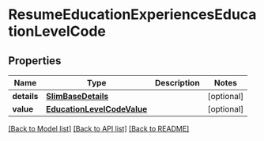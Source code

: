 # ResumeEducationExperiencesEducationLevelCode


## Properties
Name | Type | Description | Notes
------------ | ------------- | ------------- | -------------
**details** | [**SlimBaseDetails**](SlimBaseDetails.md) |  | [optional] 
**value** | [**EducationLevelCodeValue**](EducationLevelCodeValue.md) |  | [optional] 

[[Back to Model list]](../README.md#documentation-for-models) [[Back to API list]](../README.md#documentation-for-api-endpoints) [[Back to README]](../README.md)


